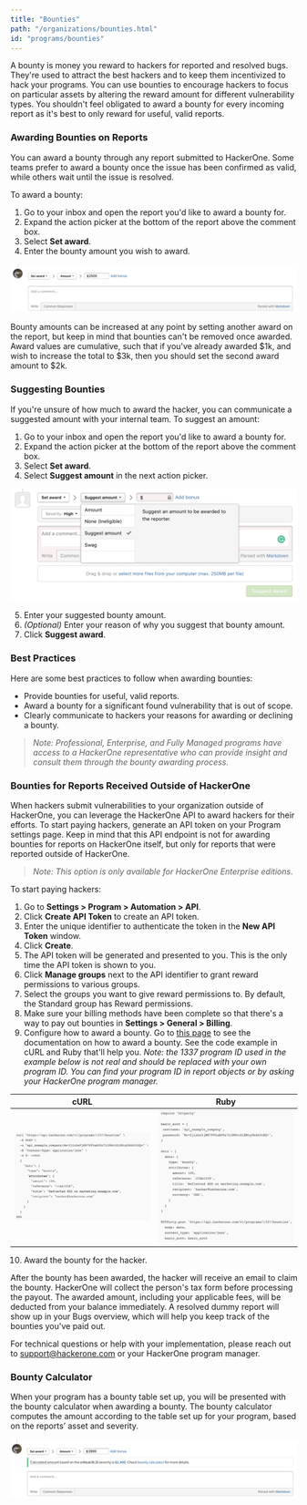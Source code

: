```yaml
---
title: "Bounties"
path: "/organizations/bounties.html"
id: "programs/bounties"
---
```


<style>
.contents {
  margin-left: 1.45rem;
  margin-right: 1.45rem;
  border-radius: 0.3em;
  width: 60%;
}
</style>

A bounty is money you reward to hackers for reported and resolved bugs. They're used to attract the best hackers and to keep them incentivized to hack your programs. You can use bounties to encourage hackers to focus on particular assets by altering the reward amount for different vulnerability types. You shouldn't feel obligated to award a bounty for every incoming report as it's best to only reward for useful, valid reports.

### Awarding Bounties on Reports

You can award a bounty through any report submitted to HackerOne. Some teams prefer to award a bounty once the issue has been confirmed as valid, while others wait until the issue is resolved.

To award a bounty:
1. Go to your inbox and open the report you'd like to award a bounty for.
2. Expand the action picker at the bottom of the report above the comment box.
3. Select **Set award**.
4. Enter the bounty amount you wish to award.

![awarding bounties](./images/bounties-1.png)

Bounty amounts can be increased at any point by setting another award on the report, but keep in mind that bounties can't be removed once awarded. Award values are cumulative, such that if you've already awarded $1k, and wish to increase the total to $3k, then you should set the second award amount to $2k.

### Suggesting Bounties

If you're unsure of how much to award the hacker, you can communicate a suggested amount with your internal team. To suggest an amount:
1. Go to your inbox and open the report you'd like to award a bounty for.
2. Expand the action picker at the bottom of the report above the comment box.
3. Select **Set award**.
4. Select **Suggest amount** in the next action picker.

![suggesting bounties](./images/bounties-suggest.png)

5. Enter your suggested bounty amount.
6. <i>(Optional)</i> Enter your reason of why you suggest that bounty amount.
6. Click **Suggest award**.

### Best Practices

Here are some best practices to follow when awarding bounties:
* Provide bounties for useful, valid reports.
* Award a bounty for a significant found vulnerability that is out of scope.
* Clearly communicate to hackers your reasons for awarding or declining a bounty.

><i>Note: Professional, Enterprise, and Fully Managed programs have access to a HackerOne representative who can provide insight and consult them through the bounty awarding process.</i>

### Bounties for Reports Received Outside of HackerOne

When hackers submit vulnerabilities to your organization outside of HackerOne, you can leverage the HackerOne API to award hackers for their efforts. To start paying hackers, generate an API token on your Program settings page. Keep in mind that this API endpoint is not for awarding bounties for reports on HackerOne itself, but only for reports that were reported outside of HackerOne.

><i>Note: This option is only available for HackerOne Enterprise editions.</i>

To start paying hackers:
1. Go to **Settings > Program > Automation > API**.
2. Click **Create API Token** to create an API token.
3. Enter the unique identifier to authenticate the token in the **New API Token** window.
4. Click **Create**.
5. The API token will be generated and presented to you. This is the only time the API token is shown to you.
6. Click **Manage groups** next to the API identifier to grant reward permissions to various groups.
7. Select the groups you want to give reward permissions to. By default, the Standard group has Reward permissions.
8. Make sure your billing methods have been complete so that there's a way to pay out bounties in **Settings > General > Billing**.
9. Configure how to award a bounty. Go to [this page](https://api.hackerone.com/#programs-award-bounty) to see the documentation on how to award a bounty. See the code example in cURL and Ruby that'll help you. <i>Note: the 1337 program ID used in the example below is not real and should be replaced with your own program ID. You can find your program ID in report objects or by asking your HackerOne program manager.</i>

cURL | Ruby
---- | ----
![cURL](./images/bountiesforreportsoutsideofh1-1.png) | ![Ruby](./images/bountiesforreportsoutsideofh1-2.png)

10. Award the bounty for the hacker.

After the bounty has been awarded, the hacker will receive an email to claim the bounty. HackerOne will collect the person's tax form before processing the payout. The awarded amount, including your applicable fees, will be deducted from your balance immediately. A resolved dummy report will show up in your Bugs overview, which will help you keep track of the bounties you've paid out.

For technical questions or help with your implementation, please reach out to support@hackerone.com or your HackerOne program manager.

### Bounty Calculator

When your program has a bounty table set up, you will be presented with the bounty calculator when awarding a bounty. The bounty calculator computes the amount according to the table set up for your program, based on the reports’ asset and severity.

![bounty calculator](./images/bounties-2.png)
